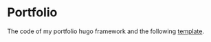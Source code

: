 # Portfolio

The code of my portfolio hugo framework and the following [template](https://github.com/gurusabarish/hugo-profile).